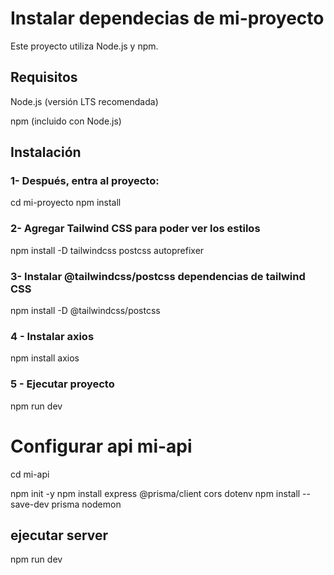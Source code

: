 # Instalar dependecias de mi-proyecto 

Este proyecto utiliza Node.js y npm.

## Requisitos

Node.js (versión LTS recomendada)

npm (incluido con Node.js)

## Instalación

### 1- Después, entra al proyecto:
cd mi-proyecto
npm install


### 2- Agregar Tailwind CSS  para poder ver los estilos

npm install -D tailwindcss postcss autoprefixer


### 3- Instalar @tailwindcss/postcss dependencias de tailwind CSS

npm install -D @tailwindcss/postcss

### 4 - Instalar axios
npm install axios

### 5 - Ejecutar proyecto
npm run dev



# Configurar api mi-api
cd mi-api

npm init -y
npm install express @prisma/client cors dotenv
npm install --save-dev prisma nodemon

## ejecutar server
npm run dev
